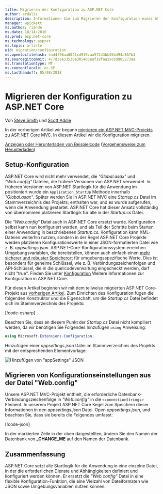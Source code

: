 ```yaml
---
title: Migrieren der Konfiguration zu ASP.NET Core
author: ardalis
description: Informationen Sie zum Migrieren der Konfiguration eines ASP.NET MVC-Projekts zu ASP.NET Core MVC-Projekt.
manager: wpickett
ms.author: riande
ms.date: 10/14/2016
ms.prod: asp.net-core
ms.technology: aspnet
ms.topic: article
uid: migration/configuration
ms.openlocfilehash: ead4f96aa0041cd919caa972d3bb05bd94a857b3
ms.sourcegitcommit: 477d38e33530a305405eaf19faa29c6d805273aa
ms.translationtype: MT
ms.contentlocale: de-DE
ms.lasthandoff: 05/08/2018
---
```

# <a name="migrate-configuration-to-aspnet-core"></a>Migrieren der Konfiguration zu ASP.NET Core

Von [Steve Smith](https://ardalis.com/) und [Scott Addie](https://scottaddie.com)

In der vorherigen Artikel wir begann [migrieren ein ASP.NET MVC-Projekts zu ASP.NET Core MVC](xref:migration/mvc). In diesem Artikel wir die Konfiguration migrieren.

[Anzeigen oder Herunterladen von Beispielcode](https://github.com/aspnet/Docs/tree/master/aspnetcore/migration/configuration/samples) ([Vorgehensweise zum Herunterladen](xref:tutorials/index#how-to-download-a-sample))

## <a name="setup-configuration"></a>Setup-Konfiguration

ASP.NET Core wird nicht mehr verwendet, die *"Global.asax"* und *"Web.config"* Dateien, die frühere Versionen von ASP.NET verwendet. In früheren Versionen von ASP.NET Startlogik für die Anwendung im positioniert wurde ein `Application_StartUp` Methode innerhalb *"Global.asax"*. Später werden Sie in ASP.NET MVC eine *Startup.cs* Datei im Stammverzeichnis des Projekts; enthalten war, und es wurde aufgerufen, wenn die Anwendung gestartet. ASP.NET Core hat dieser Ansatz vollständig von übernommen platzieren Startlogik für alle in der *Startup.cs* Datei.

Die *"Web.config"* Datei auch in ASP.NET Core ersetzt wurde. Konfiguration selbst kann nun konfiguriert werden, und als Teil der Schritte beim Starten einer Anwendung in beschriebenen *Startup.cs*. Konfiguration kann XML-Dateien weiterhin nutzen, sondern in der Regel ASP.NET Core Projekte werden platzieren Konfigurationswerte in einer JSON-formatierten Datei wie z. B. *appsettings.json*. ASP.NET-Core-Konfigurationssystem erreichen Umgebungsvariablen, die bereitstellen, können auch einfach einen [mehr sicherer und robuster Speicherort](xref:security/app-secrets) für umgebungsspezifische Werte. Dies ist besonders für geheime Schlüssel, wie z. B. Verbindungszeichenfolgen und API-Schlüssel, die in die quellcodeverwaltung eingecheckt werden, darf nicht "true". Finden Sie unter [Konfiguration](xref:fundamentals/configuration/index) Weitere Informationen zur Konfiguration in ASP.NET Core.

Für diesen Artikel beginnen wir mit dem teilweise migrierten ASP.NET Core-Projekt aus [vorherigen Artikel](xref:migration/mvc). Zum Einrichten des Konfiguration fügen die folgenden Konstruktor und die Eigenschaft, um die *Startup.cs* Datei befindet sich im Stammverzeichnis des Projekts:

[!code-csharp[](configuration/samples/WebApp1/src/WebApp1/Startup.cs?range=11-16)]

Beachten Sie, dass an diesem Punkt der *Startup.cs* Datei nicht kompiliert werden, da wir benötigen Sie Folgendes hinzufügen `using` Anweisung:

```csharp
using Microsoft.Extensions.Configuration;
```

Hinzufügen einer *appsettings.json* Datei im Stammverzeichnis des Projekts mit der entsprechenden Elementvorlage:

![Hinzufügen von "appSettings" JSON](configuration/_static/add-appsettings-json.png)

## <a name="migrate-configuration-settings-from-webconfig"></a>Migrieren von Konfigurationseinstellungen aus der Datei "Web.config"

Unsere ASP.NET MVC-Projekt enthielt, die erforderliche Datenbank-Verbindungszeichenfolge in *"Web.config"* in die `<connectionStrings>` Element. In unserem Projekt ASP.NET Core Kegel zum Speichern dieser Informationen in den *appsettings.json* Datei. Open *appsettings.json*, und beachten Sie, dass sie bereits die Folgendes umfasst:

[!code-json[](../migration/configuration/samples/WebApp1/src/WebApp1/appsettings.json?highlight=4)]

In der markierten Zeile in der oben dargestellten, ändern Sie den Namen der Datenbank von **_CHANGE_ME** auf den Namen der Datenbank.

## <a name="summary"></a>Zusammenfassung

ASP.NET Core setzt alle Startlogik für die Anwendung in eine einzelne Datei, in der die erforderlichen Dienste und Abhängigkeiten definiert und konfiguriert werden können. Er ersetzt die *"Web.config"* Datei in eine flexible Konfiguration-Funktion, die eine Vielzahl von Dateiformaten wie JSON sowie Umgebungsvariablen nutzen können.
